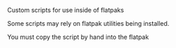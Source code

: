 Custom scripts for use inside of flatpaks

Some scripts may rely on flatpak utilities being installed.

You must copy the script by hand into the flatpak
